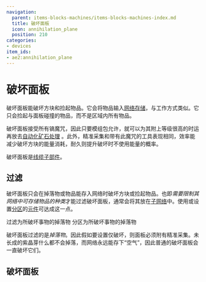 ```yaml
---
navigation:
  parent: items-blocks-machines/items-blocks-machines-index.md
  title: 破坏面板
  icon: annihilation_plane
  position: 210
categories:
- devices
item_ids:
- ae2:annihilation_plane
---
```


# 破坏面板

<GameScene zoom="8" background="transparent">
<ImportStructure src="../assets/blocks/annihilation_plane.snbt" />
</GameScene>

破坏面板能破坏方块和捡起物品。它会将物品输入[网络存储](../ae2-mechanics/import-export-storage.md)，与<ItemLink id="import_bus" />工作方式类似。它只会捡起与面板碰撞的物品，而不是区域内所有物品。

破坏面板接受所有镐魔咒，因此只要模组包允许，就可以为其附上等级很高的时运再放去[自动化矿石处理](../example-setups/ore-fortuner.md) 。此外，精准采集和带有此魔咒的工具表现相同，效率能减少破坏方块的能量消耗，耐久则提升破坏时不使用能量的概率。

破坏面板是[线缆子部件](../ae2-mechanics/cable-subparts.md)。

## 过滤

破坏面板只会在掉落物或物品能存入网络时破坏方块或捡起物品。也即*需要限制其网络中可存储物品的种类*才能过滤破坏面板，通常会将其放在[子网络](../ae2-mechanics/subnetworks.md)中。使用<ItemLink id="storage_bus" />或设置[分区](cell_workbench.md)的[元件](../items-blocks-machines/storage_cells.md)可达成这一点。

<GameScene zoom="6" interactive={true}>
  <ImportStructure src="../assets/assemblies/annihilation_filtering.snbt" />

  <DiamondAnnotation pos="1 0.5 0.5" color="#00ff00">
        过滤为所破坏事物的掉落物
  </DiamondAnnotation>

  <DiamondAnnotation pos=".5 0.5 2.5" color="#00ff00">
        分区为所破坏事物的掉落物
  </DiamondAnnotation>

  <IsometricCamera yaw="195" pitch="30" />
</GameScene>

破坏面板过滤的是*掉落物*。因此假如要设置仅破坏<ItemLink id="minecraft:amethyst_cluster" />，则面板必须附有精准采集。未长成的紫晶芽什么都不会掉落，而网络永远能存下“空气”，因此普通的破坏面板会一直破坏它们。

## 破坏面板

<RecipeFor id="annihilation_plane" />
